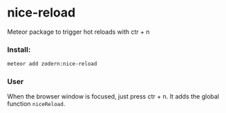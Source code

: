 # nice-reload
Meteor package to trigger hot reloads with ctr + n

### Install:
``` bash
meteor add zodern:nice-reload
```

### User
When the browser window is focused, just press ctr + n.
It adds the global function `niceReload`.
